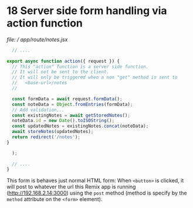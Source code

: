 # 18 Server side form handling via action function

*file: / app/route/notes.jsx*

```jsx
  // ....
  
export async function action({ request }) {
  // This "action" function is a server side function.
  // It will not be sent to the client.
  // It will only be triggered when a non "get" method is sent to
  //   <base-url>/notes
  //

  const formData = await request.formData();
  const noteData = Object.fromEntries(formData);
  // Add validation...
  const existingNotes = await getStoredNotes();
  noteData.id = new Date().toISOString();
  const updatedNotes = existingNotes.concat(noteData);
  await storeNotes(updatedNotes);
  return redirect('/notes');
}

  ); 
  
  // ....
}
```

This form is behaves just normal HTML form: When `<button>` is clicked, it will post to whatever the url this Remix app is running (http://192.168.2.14:3000) using the `post` method (method is specify by the `method` attribute on the `<form>` element).



